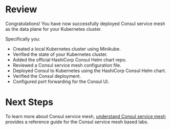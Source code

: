 # Review

Congratulations! You have now successfully deployed Consul service mesh as the data plane for your Kubernetes cluster.

Specifically you:

- Created a local Kubernetes cluster using Minikube.
- Verified the state of your Kubernetes cluster.
- Added the official HashiCorp Consul Helm chart repo.
- Reviewed a Consul service mesh configuration file.
- Deployed Consul to Kubernetes using the HashiCorp Consul Helm chart.
- Verified the Consul deployment.
- Configured port forwarding for the Consul UI.


# Next Steps

To learn more about Consul service mesh, [understand Consul service mesh](https://learn.hashicorp.com/consul/gs-consul-service-mesh/understand-consul-service-mesh) provides a reference guide for the Consul service mesh based labs.
